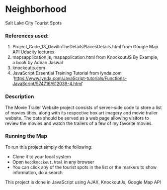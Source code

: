 # Neighborhood
Salt Lake City Tourist Spots

### References used:
1. Project_Code_13_DevilInTheDetailsPlacesDetails.html from Google Map API Udacity lectures
2. mapsapplication.js, mapapplication.html from KnockoutJS By Example, a book by Adnan Jaswal
3. knockoutjs.com 
4. JavaScript Essential Training Tutorial from lynda.com 'https://www.lynda.com/JavaScript-tutorials/Functions-JavaScript/574716/612039-4.html' 
### Description
The Movie Trailer Website project consists of server-side code to store a list of movies titles, along with its respective box art imagery and movie trailer website. The data should be served as a web page allowing visitors to review the movies and watch the trailers of a few of my favorite movies.  
### Running the Map  
To run this project simply do the following:
* Clone it to your local system  
* Open `hoodknockout.html` in any browser
* You can click any of the tourist spots in the list or the markers to show information, do a search 

This project is done in JavaScript using AJAX, KnockoutJs, Google Map API
